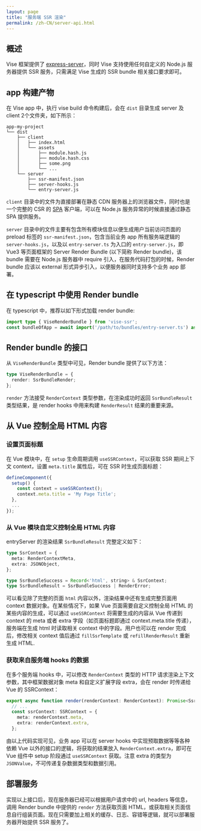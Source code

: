 ```yaml
---
layout: page
title: "服务端 SSR 渲染"
permalink: /zh-CN/server-api.html
---
```

## 概述
Vise 框架提供了 [express-server](https://github.com/stauren/vise-ssr/blob/main/packages/express-server)，同时 Vise 支持使用任何自定义的 Node.js 服务器提供 SSR 服务，只需满足 Vise 生成的 SSR bundle 相关接口要求即可。

## app 构建产物
在 Vise app 中，执行 vise build 命令构建后，会在 `dist` 目录生成 server 及 client 2个文件夹，如下所示：
```shell
app-my-project
└── dist
    ├── client
    │   ├── index.html
    │   └── assets
    │       ├── module.hash.js
    │       ├── module.hash.css
    │       ├── some.png
    │       └── ...
    └── server
        ├── ssr-manifest.json
        ├── server-hooks.js
        └── entry-server.js
```
`client` 目录中的文件为直接部署在静态 CDN 服务器上的浏览器文件，同时也是一个完整的 CSR 的 [SPA](https://en.wikipedia.org/wiki/Single-page_application) 客户端，可以在 Node.js 服务异常的时候直接通过静态 SPA 提供服务。

`server` 目录中的文件主要有包含所有模块信息以便生成用户当前访问页面的 preload 标签的 `ssr-manifest.json`，包含当前业务 app 所有服务端逻辑的 `server-hooks.js`，以及以 `entry-server.ts` 为入口的 `entry-server.js`，即 Vue3 等页面框架的 Server Render Bundle (以下简称 Render bundle)，该 bundle 需要在 Node.js 服务器中 require 引入，在服务代码打包的时候，Render bundle 应该以 external 形式异步引入，以便服务器同时支持多个业务 app 部署。

## 在 typescript 中使用 Render bundle
在 typescript 中，推荐以如下形式加载 render bundle:
```typescript
import type { ViseRenderBundle } from 'vise-ssr';
const bundleOfApp = await import('/path/to/bundles/entry-server.ts') as ViseRenderBundle;
```
## Render bundle 的接口
从 `ViseRenderBundle` 类型中可见，Render bundle 提供了以下方法：
```typescript
type ViseRenderBundle = {
  render: SsrBundleRender;
};
```
`render` 方法接受 `RenderContext` 类型参数，在渲染成功时返回 `SsrBundleResult` 类型结果，是 render hooks 中用来构建 `RenderResult` 结果的重要来源。

## 从 Vue 控制全局 HTML 内容
### 设置页面标题
在 Vue 模块中，在 `setup` 生命周期调用 `useSSRContext`，可以获取 SSR 期间上下文 context，设置 `meta.title` 属性后，可在 SSR 时生成页面标题：
```typescript
defineComponent({
  setup() {
    const context = useSSRContext();
    context.meta.title = 'My Page Title';
  },
  ...
});
```

### 从 Vue 模块自定义控制全局 HTML 内容
entryServer 的渲染结果 `SsrBundleResult` 完整定义如下：
```typescript
type SsrContext = {
  meta: RenderContextMeta,
  extra: JSONObject,
};

type SsrBundleSuccess = Record<'html', string> & SsrContext;
type SsrBundleResult = SsrBundleSuccess | RenderError;
```

可以看见除了完整的页面 `html` 内容以外，渲染结果中还有生成完整页面用 context 数据对象。在某些情况下，如果 Vue 页面需要自定义控制全局 HTML 的某些内容的生成，可以通过 `useSSRContext` 将需要生成的内容从 Vue 传递到 context 的 meta 或者 extra 字段（如页面标题即通过 context.meta.title 传递），服务端在生成 html 时读取相关 context 中的字段。用户也可以在 render 完成后，修改相关 context 值后通过 `fillSsrTemplate` 或 `refillRenderResult` 重新生成 HTML.

### 获取来自服务端 hooks 的数据
在多个服务端 hooks 中，可以修改 `RenderContext` 类型的 HTTP 请求渲染上下文参数，其中框架数据对象 meta 和自定义扩展字段 extra，会在 render 时传递给 Vue 的 SSRContext：
```typescript
export async function render(renderContext: RenderContext): Promise<SsrBundleResult> {
  // ...
  const ssrContext: SSRContext = {
    meta: renderContext.meta,
    extra: renderContext.extra,
  };
```
由以上代码实现可见，业务 app 可以在 server hooks 中实现预取数据等等各种依赖 Vue 以外的接口的逻辑，将获取的结果放入 `RenderContext.extra`，即可在 Vue 组件中 setup 阶段通过 `useSSRContext` 获取。注意 extra 的类型为 `JSONValue`，不可传递复杂数据类型和数据引用。

## 部署服务
实现以上接口后，现在服务器已经可以根据用户请求中的 url, headers 等信息，调用 Render bundle 中提供的 `render` 方法获取页面 HTML，或获取相关页面信息自行组装页面。现在只需要加上相关的缓存、日志、容错等逻辑，就可以部署服务器开始提供 SSR 服务了。
